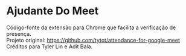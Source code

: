 # Ajudante Do Meet
Código-fonte da extensão para Chrome que facilita a verificação de presença. </br>
Projeto original: https://github.com/tytot/attendance-for-google-meet
Créditos para Tyler Lin e Adit Bala.
